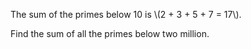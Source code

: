 The sum of the primes below 10 is \\(2 + 3 + 5 + 7 = 17\\).

Find the sum of all the primes below two million.
